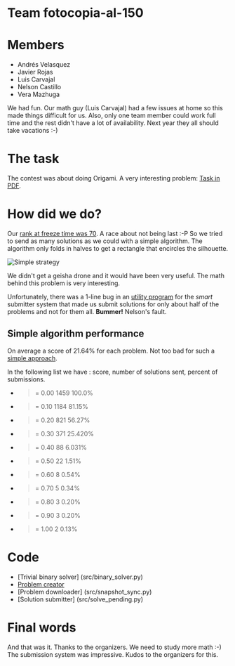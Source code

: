 # Team fotocopia-al-150

# Members

- Andrés Velasquez
- Javier Rojas
- Luis Carvajal
- Nelson Castillo
- Vera Mazhuga

We had fun. Our math guy (Luis Carvajal) had a few issues at home so this
made things difficult for us. Also, only one team member could work full time and the rest didn't have a lot of availability.
Next year they all should take vacations :-)


# The task

The contest was about doing Origami. A very interesting problem: [Task in PDF](doc/TaskDescription.pdf).

# How did we do?

Our [rank at freeze time was 70](http://2016sv.icfpcontest.org/leaderboard). A race about not being last :-P So we tried to send as many solutions as we could with a simple algorithm.
The algorithm only folds in halves to get a rectangle that encircles the silhouette.

![Simple strategy](https://raw.githubusercontent.com/arhuaco/junkcode/master/icfp/2016/src/simple_binary_fold.png "Just fold in halves")

We didn't get a geisha drone and it would have been very useful.
The math behind this problem is very interesting.

Unfortunately, there was a 1-line bug in an [utility program](src/prune_rate_limit.py) for the *smart* submitter system that made us submit solutions for only about half of the problems
and not for them all. **Bummer!** Nelson's fault.

## Simple algorithm performance

On average a score of 21.64% for each problem. Not too bad for such a [simple approach](src/binary_solver.py).

In the following list we have : score, number of solutions sent, percent of submissions.

- >= 0.00 1459 100.0%
- >= 0.10 1184 81.15%
- >= 0.20 821 56.27%
- >= 0.30 371 25.420%
- >= 0.40 88 6.031%
- >= 0.50 22 1.51%
- >= 0.60 8 0.54%
- >= 0.70 5 0.34%
- >= 0.80 3 0.20%
- >= 0.90 3 0.20%
- >= 1.00 2 0.13%

# Code

[](other_file.md)

- [Trivial binary solver] (src/binary_solver.py)
- [Problem creator](src/grid_generator_affine.py)
- [Problem downloader] (src/snapshot_sync.py)
- [Solution submitter] (src/solve_pending.py)

# Final words

And that was it. Thanks to the organizers. We need to study more math :-)
The submission system was impressive. Kudos to the organizers for this.

